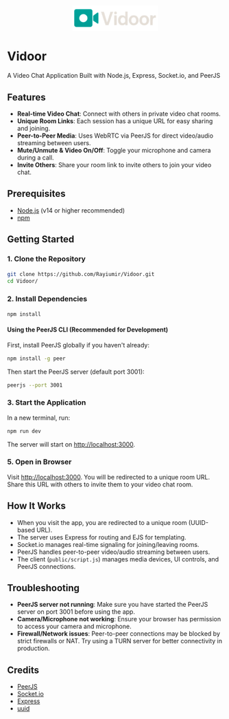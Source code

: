 <p align="center">
    <picture>
        <img alt="TaskSquad Logo" src="./logo/vidoor.png" style="width: 200px;">
    </picture>
</p>

# Vidoor

A Video Chat Application Built with Node.js, Express, Socket.io, and PeerJS

## Features

- **Real-time Video Chat**: Connect with others in private video chat rooms.
- **Unique Room Links**: Each session has a unique URL for easy sharing and joining.
- **Peer-to-Peer Media**: Uses WebRTC via PeerJS for direct video/audio streaming between users.
- **Mute/Unmute & Video On/Off**: Toggle your microphone and camera during a call.
- **Invite Others**: Share your room link to invite others to join your video chat.

## Prerequisites

- [Node.js](https://nodejs.org/) (v14 or higher recommended)
- [npm](https://www.npmjs.com/)

## Getting Started

### 1. Clone the Repository

```bash
git clone https://github.com/Rayiumir/Vidoor.git
cd Vidoor/
```

### 2. Install Dependencies

```bash
npm install
```

#### Using the PeerJS CLI (Recommended for Development)

First, install PeerJS globally if you haven't already:

```bash
npm install -g peer
```

Then start the PeerJS server (default port 3001):

```bash
peerjs --port 3001
```

### 3. Start the Application

In a new terminal, run:

```bash
npm run dev
```

The server will start on [http://localhost:3000](http://localhost:3000).

### 5. Open in Browser

Visit [http://localhost:3000](http://localhost:3000). You will be redirected to a unique room URL. Share this URL with others to invite them to your video chat room.

## How It Works

- When you visit the app, you are redirected to a unique room (UUID-based URL).
- The server uses Express for routing and EJS for templating.
- Socket.io manages real-time signaling for joining/leaving rooms.
- PeerJS handles peer-to-peer video/audio streaming between users.
- The client (`public/script.js`) manages media devices, UI controls, and PeerJS connections.

## Troubleshooting

- **PeerJS server not running**: Make sure you have started the PeerJS server on port 3001 before using the app.
- **Camera/Microphone not working**: Ensure your browser has permission to access your camera and microphone.
- **Firewall/Network issues**: Peer-to-peer connections may be blocked by strict firewalls or NAT. Try using a TURN server for better connectivity in production.

## Credits

- [PeerJS](https://peerjs.com/)
- [Socket.io](https://socket.io/)
- [Express](https://expressjs.com/)
- [uuid](https://www.npmjs.com/package/uuid)
